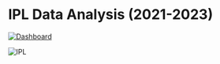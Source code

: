 # IPL Data Analysis (2021-2023)

[![Dashboard](https://img.shields.io/badge/Project-IPL%20Dashboard-8338ec)](https://app.powerbi.com/groups/me/reports/a627e286-ad09-466e-898d-b5f87e019972/f40f2f1288eaf0b22d1c?experience=power-bi)

![IPL](https://github.com/user-attachments/assets/eefa92de-ff82-46bd-87fe-d2128f4656d0)
